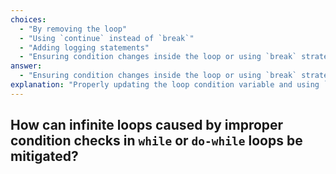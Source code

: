 ```yaml
---
choices:
  - "By removing the loop"
  - "Using `continue` instead of `break`"
  - "Adding logging statements"
  - "Ensuring condition changes inside the loop or using `break` strategically"
answer:
  - "Ensuring condition changes inside the loop or using `break` strategically"
explanation: "Properly updating the loop condition variable and using `break` when appropriate helps prevent infinite loops."
---
```


## How can infinite loops caused by improper condition checks in `while` or `do-while` loops be mitigated?
